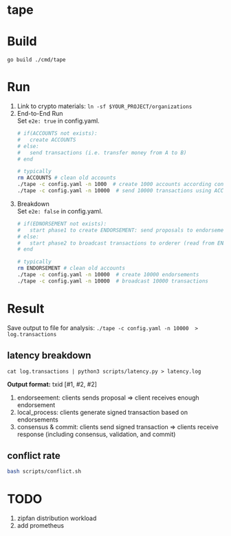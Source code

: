 # tape

# Build
`go build ./cmd/tape`

# Run
1. Link to crypto materials: `ln -sf $YOUR_PROJECT/organizations`
2. End-to-End Run     
    Set `e2e: true` in config.yaml. 
    ```bash
    # if(ACCOUNTS not exists):
    #   create ACCOUNTS  
    # else:
    #   send transactions (i.e. transfer money from A to B) 
    # end

    # typically 
    rm ACCOUNTS # clean old accounts
    ./tape -c config.yaml -n 1000  # create 1000 accounts according config.yaml
    ./tape -c config.yaml -n 10000  # send 10000 transactions using ACCOUNTS
    ```
3. Breakdown      
    Set `e2e: false` in config.yaml. 
    ```bash
    # if(EDNORSEMENT not exists):
    #   start phase1 to create ENDORSEMENT: send proposals to endorsements 
    # else:
    #   start phase2 to broadcast transactions to orderer (read from ENDORSEMENT)
    # end

    # typically 
    rm ENDORSEMENT # clean old accounts
    ./tape -c config.yaml -n 10000  # create 10000 endorsements
    ./tape -c config.yaml -n 10000  # broadcast 10000 transactions 
    ```
# Result
Save output to file for analysis: `./tape -c config.yaml -n 10000  > log.transactions `

## latency breakdown
```
cat log.transactions | python3 scripts/latency.py > latency.log  
```

**Output format:** txid [#1, #2, #2]
1. endorseement: clients sends proposal => client receives enough endorsement
2. local_process: clients generate signed transaction based on endorsements
3. consensus & commit: clients send signed transaction => clients receive response (including consensus, validation, and commit)


## conflict rate
```bash
bash scripts/conflict.sh
```

# TODO
1. zipfan distribution workload
2. add prometheus 
